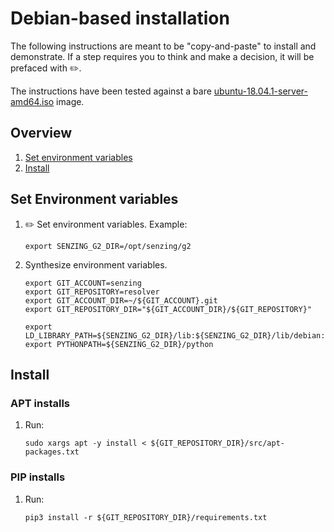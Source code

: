 # Debian-based installation

The following instructions are meant to be "copy-and-paste" to install and demonstrate.
If a step requires you to think and make a decision, it will be prefaced with :pencil2:.

The instructions have been tested against a bare
[ubuntu-18.04.1-server-amd64.iso](http://cdimage.ubuntu.com/ubuntu/releases/bionic/release/ubuntu-18.04.1-server-amd64.iso)
image.

## Overview

1. [Set environment variables](#set-environment-variables)
1. [Install](#install)

## Set Environment variables

1. :pencil2: Set environment variables.
   Example:

    ```console
    export SENZING_G2_DIR=/opt/senzing/g2
    ```

1. Synthesize environment variables.

    ```console
    export GIT_ACCOUNT=senzing
    export GIT_REPOSITORY=resolver
    export GIT_ACCOUNT_DIR=~/${GIT_ACCOUNT}.git
    export GIT_REPOSITORY_DIR="${GIT_ACCOUNT_DIR}/${GIT_REPOSITORY}"

    export LD_LIBRARY_PATH=${SENZING_G2_DIR}/lib:${SENZING_G2_DIR}/lib/debian:$LD_LIBRARY_PATH
    export PYTHONPATH=${SENZING_G2_DIR}/python
    ```

## Install

### APT installs

1. Run:

    ```console
    sudo xargs apt -y install < ${GIT_REPOSITORY_DIR}/src/apt-packages.txt
    ```

### PIP installs

1. Run:

    ```console
    pip3 install -r ${GIT_REPOSITORY_DIR}/requirements.txt
    ```
